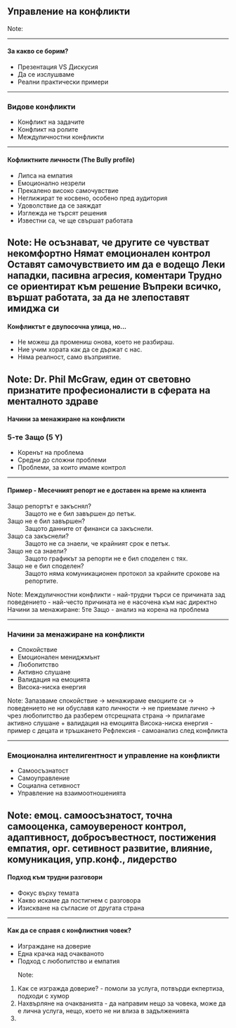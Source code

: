 ## <!-- .element: class="main-title" --> Управление на конфликти 

Note: 

---
#### За какво се борим?
* <!-- .element: class="fragment" --> Презентация VS Дискусия
* <!-- .element: class="fragment" --> Да се изслушваме
* <!-- .element: class="fragment" --> Реални практически примери

---

### Видове конфликти

* <!-- .element: class="fragment" --> Конфликт на задачите
* <!-- .element: class="fragment" --> Конфликт на ролите
* <!-- .element: class="fragment" --> Междуличностни конфликти

----
#### Кофликтните личности (The Bully profile)

* <!-- .element: class="fragment" --> Липса на емпатия
* <!-- .element: class="fragment" --> Емоционално незрели
* <!-- .element: class="fragment" --> Прекалено високо самочувствие
* <!-- .element: class="fragment" --> Неглижират те косвено, особено пред аудитория
* <!-- .element: class="fragment" --> Удоволствие да се заяждат
* <!-- .element: class="fragment" --> Изглежда не търсят решения
* <!-- .element: class="fragment" --> Известни са, че ще свършат работата


  
Note:
Не осъзнават, че другите се чувстват некомфортно
Нямат емоционален контрол
Оставят самочувствието им да е водещо
Леки нападки, пасивна агресия, коментари
Трудно се ориентират към решение
Въпреки всичко, вършат работата, за да не злепоставят имиджа си
---

#### Конфликтът е двупосочна улица, но...
* <!-- .element: class="fragment" --> Не можеш да промениш онова, което не разбираш.
* <!-- .element: class="fragment" --> Ние учим хората как да се държат с нас.
* <!-- .element: class="fragment" --> Няма реалност, само възприятие.

Note:
Dr. Phil McGraw, един от световно признатите професионалисти в сферата на менталното здраве
---

#### Начини за менажиране на конфликти
### 5-те Защо (5 Y)

* <!-- .element: class="fragment" --> Коренът на проблема
* <!-- .element: class="fragment" --> Средни до сложни проблеми
* <!-- .element: class="fragment" --> Проблеми, за които имаме контрол
---
#### Пример - Месечният репорт не е доставен на време на клиента
<dl>
    <dt class="fragment">Защо репортът е закъснял?</dt>
    <dd class="fragment">Защото не е бил завършен до петък.</dd>
    <dt class="fragment">Защо не е бил завършен?</dt>
    <dd class="fragment">Защото данните от финанси са закъснели.</dd>
    <dt class="fragment">Защо са закъснели?</dt>
    <dd class="fragment">Защото не са знаели, че крайният срок е петък.</dd>
    <dt class="fragment">Защо не са знаели?</dt>
    <dd class="fragment">Защото графикът за репорти не е бил споделен с тях.</dd>
    <dt class="fragment">Защо не е бил споделен?</dt>
    <dd class="fragment">Защото няма комуникационен протокол за крайните срокове на репортите.</dd>
</dl>

Note:
Междуличностни конфликти - най-трудни
търси се причината зад поведението - най-често причината не е насочена към нас директно
Начини за менажиране: 5те Защо - анализ на корена на проблема 


---

### Начини за менажиране на конфликти
  * <!-- .element: class="fragment" --> Спокойствие
  * <!-- .element: class="fragment" --> Емоционален мениджмънт
  * <!-- .element: class="fragment" --> Любопитство
  * <!-- .element: class="fragment" --> Активно слушане
  * <!-- .element: class="fragment" --> Валидация на емоцията
  * <!-- .element: class="fragment" --> Висока-ниска енергия

Note:
Запазваме спокойствие -> менажираме емоциите си -> поведението не ни обуславя като личности -> не приемаме лично -> чрез любопитство да разберем отсрещната страна -> прилагаме активно слушане + валидация на емоцията
Висока-ниска енергия - пример с децата и тръшкането
Рефлексия - самоанализ след конфликта

----

### Емоционална интелигентност и управление на конфликти
  * <!-- .element: class="fragment" --> Самоосъзнатост
  * <!-- .element: class="fragment" --> Самоуправление
  * <!-- .element: class="fragment" --> Социална сетивност
  * <!-- .element: class="fragment" --> Управление на взаимоотношенията


Note:
емоц. самоосъзнатост, точна самооценка, самоувереност
контрол, адаптивност, добросъвестност, постижения
емпатия, орг. сетивност
развитие, влияние, комуникация, упр.конф., лидерство
----

#### Подход към трудни разговори
* <!-- .element: class="fragment" --> Фокус върху темата
* <!-- .element: class="fragment" --> Какво искаме да постигнем с разговора
* <!-- .element: class="fragment" --> Изискване на съгласие от другата страна
----

#### Как да се справя с конфликтния човек?
* <!-- .element: class="fragment" --> Изграждане на доверие
* <!-- .element: class="fragment" --> Една крачка над очакваното
* <!-- .element: class="fragment" --> Подход с любопитство и емпатия

   Note:
1. Как се изгражда доверие? - помоли за услуга, потвърди екпертиза, подходи с хумор
2. Нахвърляне на очакванията - да направим нещо за човека, може да е лична услуга, нещо, което не ни влиза в задълженията
3. 
